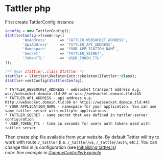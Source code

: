 # Tattler php

First create TattlerConfig instance
```php
$config = new TattlerConfig();
$tattlerConfig->fromArray([
        'WsAddress'      => 'TATTLER_WEBSOCKET_ADDRESS',
        'ApiAddress'     => 'TATTLER_API_ADDRESS',
        'Namespace'      => 'YOUR APPLICATION_NAME',
        'Secret'         => 'TATTLER_SECRET',
        'TokenTTL'       => 'USER_TOKEN_TTL'
]);

/** @var ITattler::class $tattler */
$tattler = \Tattler\SkeletonInit::skeleton(ITattler::class);
$tattler->setConfig($tattlerConfig);
```

```
* TATTLER_WEBSOCKET_ADDRESS - websocket transport address e.g. ws://websocket.domain.tld:80 or wss://websocket.domain.tld:443
* TATTLER_API_ADDRESS - api address e.g. http://websocket.domain.tld:80 or https://websocket.domain.tld:443
* YOUR APPLICATION_NAME - namespace for your application. You can use same tattler server with multiple applications.
* TATTLER_SECRET - same secret that was defined in tattler-server configuration
* USER_TOKEN_TTL - time in seconds for users auth tokens used with tattler-server
```

Then create php file available from your website. 
By default Tattler will try to work with route `/_tattler` (i.e. `/_tattler/ws`, `/_tattler/auth`, etc.).
You can change this in js configuration (see [Initializing tattler.js](js.md))  
_note: See example in [DummyControllerExample](https://github.com/Oktopost/Tattler-php/blob/master/controller/DummyControllerExample.php)_